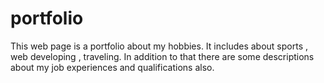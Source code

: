 # portfolio
This web page is a portfolio about my hobbies. It includes about sports , web developing , traveling. In addition to that there are some descriptions about my job experiences and qualifications also.
